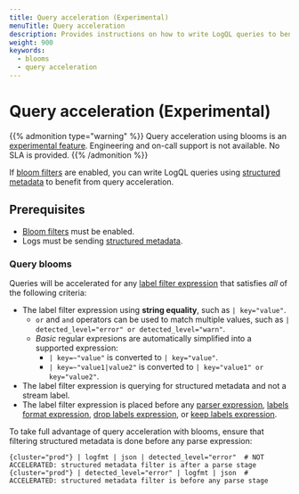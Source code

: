 ```yaml
---
title: Query acceleration (Experimental)
menuTitle: Query acceleration
description: Provides instructions on how to write LogQL queries to benefit from query acceleration.
weight: 900
keywords:
  - blooms
  - query acceleration
---
```


# Query acceleration (Experimental)

{{% admonition type="warning" %}}
Query acceleration using blooms is an [experimental feature](/docs/release-life-cycle/). Engineering and on-call support is not available. No SLA is provided.
{{% /admonition %}}

If [bloom filters][] are enabled, you can write LogQL queries using [structured metadata][] to benefit from query acceleration.

## Prerequisites

* [Bloom filters][bloom filters] must be enabled.
* Logs must be sending [structured metadata][].

### Query blooms

Queries will be accelerated for any [label filter expression][] that satisfies _all_ of the following criteria:

* The label filter expression using **string equality**, such as `| key="value"`.
    * `or` and `and` operators can be used to match multiple values, such as `| detected_level="error" or detected_level="warn"`.
    * _Basic_ regular expresions are automatically simplified into a supported expression:
        * `| key=~"value"` is converted to `| key="value"`.
        * `| key=~"value1|value2"` is converted to `| key="value1" or key="value2"`.
* The label filter expression is querying for structured metadata and not a stream label.
* The label filter expression is placed before any [parser expression][], [labels format expression][], [drop labels expression][], or [keep labels expression][].

To take full advantage of query acceleration with blooms, ensure that filtering structured metadata is done before any parse expression:

```logql
{cluster="prod"} | logfmt | json | detected_level="error"  # NOT ACCELERATED: structured metadata filter is after a parse stage
{cluster="prod"} | detected_level="error" | logfmt | json  # ACCELERATED: structured metadata filter is before any parse stage
```

[bloom filters]: https://grafana.com/docs/loki/<LOKI_VERSION>/operations/bloom-filters/
[structured metadata]: https://grafana.com/docs/loki/<LOKI_VERSION>/get-started/labels/structured-metadata
[label filter expression]: https://grafana.com/docs/loki/<LOKI_VERSION>/query/log_queries/#label-filter-expression
[parser expression]: https://grafana.com/docs/loki/<LOKI_VERSION>/query/log_queries/#parser-expression
[labels format expression]: https://grafana.com/docs/loki/<LOKI_VERSION>/query/log_queries/#labels-format-expression
[drop labels expression]: https://grafana.com/docs/loki/<LOKI_VERSION>/query/log_queries/#drop-labels-expression
[keep labels expression]: https://grafana.com/docs/loki/<LOKI_VERSION>/query/log_queries/#keep-labels-expression
